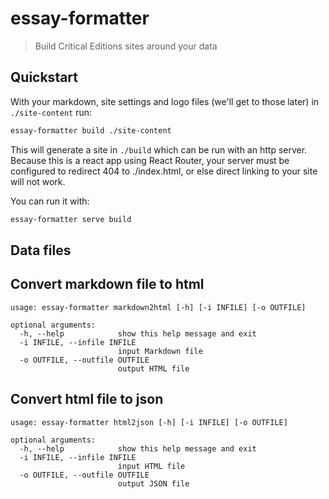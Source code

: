 # essay-formatter

> Build Critical Editions sites around your data

## Quickstart

With your markdown, site settings and logo files (we'll get to those later) in `./site-content` run:

```bash
essay-formatter build ./site-content
```

This will generate a site in `./build` which can be run with an http
server. Because this is a react app using React Router, your server must be
configured to redirect 404 to ./index.html, or else direct linking to your site
will not work.

You can run it with:

```bash
essay-formatter serve build
```

## Data files


## Convert markdown file to html

```
usage: essay-formatter markdown2html [-h] [-i INFILE] [-o OUTFILE]

optional arguments:
  -h, --help            show this help message and exit
  -i INFILE, --infile INFILE
                        input Markdown file
  -o OUTFILE, --outfile OUTFILE
                        output HTML file
```

## Convert html file to json

```
usage: essay-formatter html2json [-h] [-i INFILE] [-o OUTFILE]

optional arguments:
  -h, --help            show this help message and exit
  -i INFILE, --infile INFILE
                        input HTML file
  -o OUTFILE, --outfile OUTFILE
                        output JSON file
```

